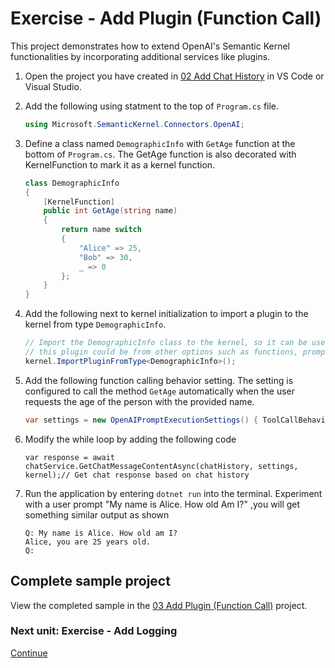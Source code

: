 ﻿# Exercise - Add Plugin (Function Call)

This project demonstrates how to extend OpenAI's Semantic Kernel functionalities by incorporating additional services like plugins.

1. Open the project you have created in [02 Add Chat History](02%20Add%20Chat%20History.md) in VS Code or Visual Studio.

1. Add the following using statment to the top of `Program.cs` file.

    ```csharp
    using Microsoft.SemanticKernel.Connectors.OpenAI;
    ```

1. Define a class named `DemographicInfo` with `GetAge` function at the bottom of `Program.cs`. The GetAge function is also decorated with KernelFunction to mark it as a kernel function.

    ```csharp
    class DemographicInfo
    {
        [KernelFunction]
        public int GetAge(string name)
        {
            return name switch
            {
                "Alice" => 25,
                "Bob" => 30,
                _ => 0
            };
        }
    }
    ```

1. Add the following next to kernel initialization to import a plugin to the kernel from type `DemographicInfo`.

    ```csharp
    // Import the DemographicInfo class to the kernel, so it can be used in the chat completion service.
    // this plugin could be from other options such as functions, prompts directory, etc.
    kernel.ImportPluginFromType<DemographicInfo>();
    ```

1. Add the following function calling behavior setting. The setting is configured to call the method `GetAge` automatically when the user requests the age of the person with the provided name.

    ```csharp
    var settings = new OpenAIPromptExecutionSettings() { ToolCallBehavior = ToolCallBehavior.AutoInvokeKernelFunctions };// Set the settings for the chat completion service.
    ```

1. Modify the while loop  by adding  the following code 

    ```cshrp
    var response = await chatService.GetChatMessageContentAsync(chatHistory, settings, kernel);// Get chat response based on chat history
    ```

1. Run the application by entering `dotnet run` into the terminal. Experiment with a user prompt "My name is Alice. How old Am I?" ,you will get something similar output as shown

    ```console
    Q: My name is Alice. How old am I?
    Alice, you are 25 years old.
    Q: 
    ```

## Complete sample project

View the completed sample in the [03 Add Plugin (Function Call)](../../03%20-%20Add%20Plugin%20(Function%20Call)) project.

### Next unit: Exercise - Add Logging

[Continue](./04%20Add%20Logging.md)